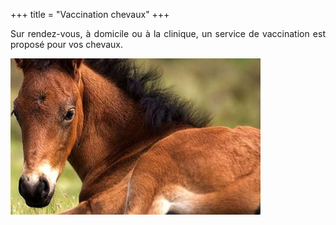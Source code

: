 +++
title = "Vaccination chevaux"
+++

<div style="text-align: justify">

Sur rendez-vous,  à domicile ou à la clinique,  un service de vaccination est proposé pour vos chevaux.

</div>

<img style=" margin-left: auto; margin-right: auto;" class="img-responsive" src="/img/poulain.png" />

<br>